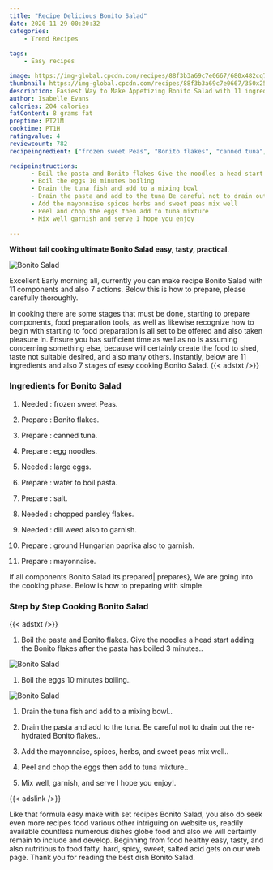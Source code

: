 ```yaml
---
title: "Recipe Delicious Bonito Salad"
date: 2020-11-29 00:20:32
categories:
    - Trend Recipes
    
tags:
    - Easy recipes

image: https://img-global.cpcdn.com/recipes/88f3b3a69c7e0667/680x482cq70/bonito-salad-recipe-main-photo.jpg
thumbnail: https://img-global.cpcdn.com/recipes/88f3b3a69c7e0667/350x250cq70/bonito-salad-recipe-main-photo.jpg
description: Easiest Way to Make Appetizing Bonito Salad with 11 ingredients and 7 stages of easy cooking.
author: Isabelle Evans
calories: 204 calories
fatContent: 8 grams fat
preptime: PT21M
cooktime: PT1H
ratingvalue: 4
reviewcount: 782
recipeingredient: ["frozen sweet Peas", "Bonito flakes", "canned tuna", "egg noodles", "large eggs", "water to boil pasta", "salt", "chopped parsley flakes", "dill weed also to garnish", "ground Hungarian paprika also to garnish", "mayonnaise"]

recipeinstructions: 
      - Boil the pasta and Bonito flakes Give the noodles a head start adding the Bonito flakes after the pasta has boiled 3 minutes 
      - Boil the eggs 10 minutes boiling 
      - Drain the tuna fish and add to a mixing bowl 
      - Drain the pasta and add to the tuna Be careful not to drain out the rehydrated Bonito flakes 
      - Add the mayonnaise spices herbs and sweet peas mix well 
      - Peel and chop the eggs then add to tuna mixture 
      - Mix well garnish and serve I hope you enjoy

---
```




**Without fail cooking ultimate Bonito Salad easy, tasty, practical**. 


![Bonito Salad](https://img-global.cpcdn.com/recipes/88f3b3a69c7e0667/680x482cq70/bonito-salad-recipe-main-photo.jpg "Bonito Salad")




Excellent Early morning all, currently you can make recipe Bonito Salad with 11 components and also 7 actions. Below this is how to prepare, please carefully thoroughly.

In cooking there are some stages that must be done, starting to prepare components, food preparation tools, as well as likewise recognize how to begin with starting to food preparation is all set to be offered and also taken pleasure in. Ensure you has sufficient time as well as no is assuming concerning something else, because will certainly create the food to shed, taste not suitable desired, and also many others. Instantly, below are 11 ingredients and also 7 stages of easy cooking Bonito Salad.
{{< adstxt />}}

### Ingredients for Bonito Salad


1. Needed  : frozen sweet Peas.

1. Prepare  : Bonito flakes.

1. Prepare  : canned tuna.

1. Prepare  : egg noodles.

1. Needed  : large eggs.

1. Prepare  : water to boil pasta.

1. Prepare  : salt.

1. Needed  : chopped parsley flakes.

1. Needed  : dill weed also to garnish.

1. Prepare  : ground Hungarian paprika also to garnish.

1. Prepare  : mayonnaise.



If all components Bonito Salad its prepared| prepares}, We are going into the cooking phase. Below is how to preparing with simple.

### Step by Step Cooking Bonito Salad

{{< adstxt />}}


1. Boil the pasta and Bonito flakes. Give the noodles a head start adding the Bonito flakes after the pasta has boiled 3 minutes..



![Bonito Salad](https://img-global.cpcdn.com/steps/6b53b8a1ea810539/160x128cq70/bonito-salad-recipe-step-1-photo.jpg" "Bonito Salad")



1. Boil the eggs 10 minutes boiling..



![Bonito Salad](https://img-global.cpcdn.com/steps/577fd79382c7f363/160x128cq70/bonito-salad-recipe-step-2-photo.jpg" "Bonito Salad")



1. Drain the tuna fish and add to a mixing bowl..



1. Drain the pasta and add to the tuna. Be careful not to drain out the re-hydrated Bonito flakes..



1. Add the mayonnaise, spices, herbs, and sweet peas mix well..



1. Peel and chop the eggs then add to tuna mixture..



1. Mix well, garnish, and serve I hope you enjoy!.





{{< adslink />}}

Like that formula easy make with set recipes Bonito Salad, you also do seek even more recipes food various other intriguing on website us, readily available countless numerous dishes globe food and also we will certainly remain to include and develop. Beginning from food healthy easy, tasty, and also nutritious to food fatty, hard, spicy, sweet, salted acid gets on our web page. Thank you for reading the best dish Bonito Salad.
